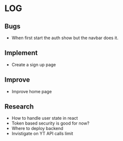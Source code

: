 # LOG

## Bugs

- When first start the auth show but the navbar does it.

## Implement

- Create a sign up page

## Improve

- Improve home page

## Research

- How to handle user state in react
- Token based security is good for now?
- Where to deploy backend
- Invistigate on YT API calls limit
